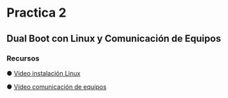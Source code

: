 # Practica 2
## Dual Boot con Linux y Comunicación de Equipos
### Recursos

&#9679; [Video instalación Linux](https://drive.google.com/file/d/1sPF2cFoC4IofY3SvDqV_XwoCIu9VJiTd/view?usp=sharing)

&#9679; [Video comunicación de equipos](https://vimeo.com/994913504?share=copy)
